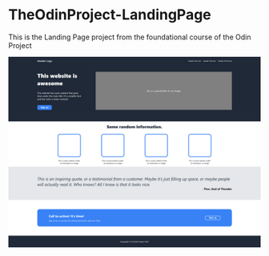 # TheOdinProject-LandingPage
This is the Landing Page project from the foundational course of the Odin Project

![Screenshot of the website](/Screenshot.png)